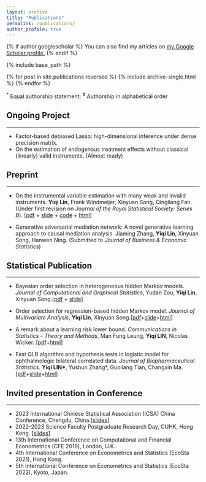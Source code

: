 ```yaml
---
layout: archive
title: "Publications"
permalink: /publications/
author_profile: true
---
```


{% if author.googlescholar %}
  You can also find my articles on <u><a href="{{author.googlescholar}}">my Google Scholar profile</a>.</u>
{% endif %}

{% include base_path %}

{% for post in site.publications reversed %}
  {% include archive-single.html %}
{% endfor %}

<sup>\*</sup> Equal authorship statement; <sup>\#</sup> Authorship in alphabetical order

## Ongoing Project
- - -

* Factor-based debiased Lasso: high-dimensional inference under dense precision matrix.
* On the estimation of endogenous treatment effects without classical (linearly) valid instruments. (Almost ready)




## Preprint 
- - -

* On the instrumental variable estimation with many weak and invalid instruments.  **Yiqi Lin**, Frank Windmeijer, Xinyuan Song, Qingliang Fan. (Under first revision on *Journal of the Royal Statistical Society: Series B*). [[pdf](https://qoifoq.github.io/linyiqi.github.io/_pages/paper/2207.03035.pdf) + [slide](https://qoifoq.github.io/linyiqi.github.io/_pages/talk/WIT_Slide.pdf) + [code](https://github.com/QoifoQ/WIT) + [html](https://arxiv.org/abs/2207.03035)]

*  Generative adversarial mediation network: A novel generative learning approach to causal mediation analysis. Jiaming Zhang, **Yiqi Lin**, Xinyuan Song, Hanwen Ning. (Submitted to *Journal of Business & Economic Statistics*)

## Statistical Publication
- - -

* Bayesian order selection in heterogeneous hidden Markov models.  *Journal of Computational and Graphical Statistics*,  Yudan Zou, **Yiqi Lin**, Xinyuan Song.[[pdf](https://qoifoq.github.io/linyiqi.github.io/_pages/paper/BHMM.pdf) + [slide](https://qoifoq.github.io/linyiqi.github.io/_pages/paper/Bayes-HMM.pdf)]

*  Order selection for regression-based hidden Markov model. *Journal of Multivariate Analysis*, **Yiqi Lin**, Xinyuan Song.[[pdf](https://qoifoq.github.io/linyiqi.github.io/_pages/paper/JMVA.pdf)+[slide](https://qoifoq.github.io/linyiqi.github.io/_pages/talk/JMVA-slide.pdf)+[html](https://www.sciencedirect.com/science/article/pii/S0047259X22000707)]


* A remark about a learning risk lower bound. *Communications in Statistics - Theory and Methods*, Man Fung Leung, **Yiqi LIN**, Nicolas Wicker. [[pdf](https://qoifoq.github.io/linyiqi.github.io/_pages/paper/RiskLowerBound.pdf)+[html](https://www.tandfonline.com/eprint/JKS2KEBYTWTRPIVIXHHJ/full?target=10.1080/03610926.2022.2076114)]

* Fast QLB algorithm and hypothesis tests in logistic model for ophthalmologic bilateral correlated data. *Journal of Biopharmaceutical Statistics*.  **Yiqi LIN\***, Yushun Zhang\*, Guoliang Tian, Changxin Ma. [[pdf](https://qoifoq.github.io/linyiqi.github.io/_pages/paper/JBS.pdf)+[slide](https://qoifoq.github.io/linyiqi.github.io/_pages/talk/JBS_myslide.pdf)+[html](https://www.tandfonline.com/eprint/CXPFQYYVHIJP8MVUCHZW/full?target=10.1080/10543406.2020.1814794)]

## Invited presentation in Conference
- - -
- 2023 International Chinese Statistical Association (ICSA) China Conference, Chengdu, China.[[slides](https://qoifoq.github.io/linyiqi.github.io/_pages/talks/ICSA_Pre_Yiqi.pdf)]
- 2022-2023 Science Faculty Postgraduate Research Day, CUHK, Hong Kong. [[slides](https://qoifoq.github.io/linyiqi.github.io/_pages/paper/Slide_Research_Day.pdf)]
- 13th International Conference on Computational and Financial Econometrics (CFE 2019), London, U.K..
- 4th International Conference on Econometrics and Statistics (EcoSta 2021), Hong Kong.
- 5th International Conference on Econometrics and Statistics (EcoSta 2022), Kyoto, Japan.



